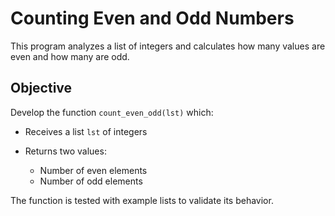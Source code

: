 # Counting Even and Odd Numbers

This program analyzes a list of integers and calculates how many values are even and how many are odd.

## Objective

Develop the function `count_even_odd(lst)` which:

* Receives a list `lst` of integers
* Returns two values:

  * Number of even elements
  * Number of odd elements

The function is tested with example lists to validate its behavior.


